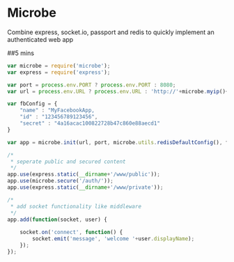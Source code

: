 Microbe
=========

Combine express, socket.io, passport and redis to quickly implement an authenticated web app


##5 mins

```javascript
var microbe = require('microbe');
var express = require('express');

var port = process.env.PORT ? process.env.PORT : 8080;
var url = process.env.URL ? process.env.URL : 'http://'+microbe.myip()+':'+port;

var fbConfig = {
    "name" : "MyFacebookApp,
    "id" : "123456789123456",
    "secret" : "4a16acac100822728b47c860e88aecd1"
}

var app = microbe.init(url, port, microbe.utils.redisDefaultConfig(), fbConfig);

/*
 * seperate public and secured content
 */
app.use(express.static(__dirname+'/www/public'));
app.use(microbe.secure('/auth/')); 
app.use(express.static(__dirname+'/www/private'));

/*
 * add socket functionality like middleware
 */
app.add(function(socket, user) {
    
    socket.on('connect', function() {
        socket.emit('message', 'welcome '+user.displayName);
    });
});

 
```
